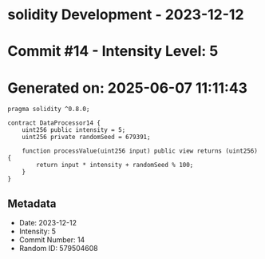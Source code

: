 ﻿# solidity Development - 2023-12-12
# Commit #14 - Intensity Level: 5
# Generated on: 2025-06-07 11:11:43
```solidity
pragma solidity ^0.8.0;

contract DataProcessor14 {
    uint256 public intensity = 5;
    uint256 private randomSeed = 679391;

    function processValue(uint256 input) public view returns (uint256) {
        return input * intensity + randomSeed % 100;
    }
}
```
## Metadata
- Date: 2023-12-12
- Intensity: 5
- Commit Number: 14
- Random ID: 579504608
